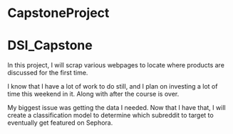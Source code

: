 
# CapstoneProject

# DSI_Capstone

In this project, I will scrap various webpages to locate where products are discussed for the first time.

I know that I have a lot of work to do still, and I plan on investing a lot of time this weekend in it. Along with after the course is over.

My biggest issue was getting the data I needed. Now that I have that, I will create a classification model to determine which subreddit to target to eventually get featured on Sephora.
